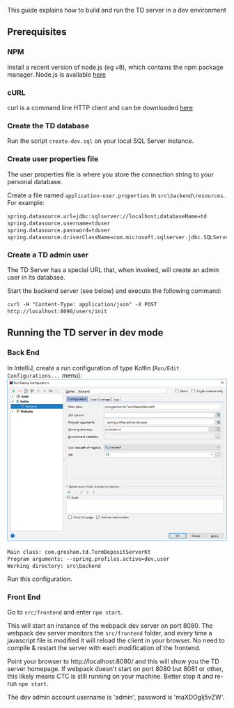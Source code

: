 This guide explains how to build and run the TD server in a dev environment

## Prerequisites
### NPM
Install a recent version of node.js (eg v8), which contains the npm package manager.
Node.js is available [here](https://nodejs.org/en/)

### cURL
curl is a command line HTTP client and can be downloaded [here](https://curl.haxx.se/download.html)

### Create the TD database
Run the script `create-dev.sql` on your local SQL Server instance.

### Create user properties file
The user properties file is where you store the connection string to your personal database.


Create a file named `application-user.properties` in `src\backend\resources`. For example:

```
spring.datasource.url=jdbc:sqlserver://localhost;databaseName=td
spring.datasource.username=tduser
spring.datasource.password=tduser
spring.datasource.driverClassName=com.microsoft.sqlserver.jdbc.SQLServerDriver
```


### Create a TD admin user

The TD Server has a special URL that, when invoked, will create an admin user in its database.

Start the backend server (see below) and execute the following command:

```
curl -H "Content-Type: application/json" -X POST http://localhost:8090/users/init
```



## Running the TD server in dev mode
### Back End

In IntelliJ, create a run configuration of type Kotlin (`Run/Edit Configurations...` menu):
![RunConfiguration](kotlin.png)

```
Main class: com.gresham.td.TermDepositServerKt
Program arguments: --spring.profiles.active=dev,user
Working directory: src\backend
```

Run this configuration.

### Front End

Go to `src/frontend` and enter `npm start`.

This will start an instance of the webpack dev server on port 8080.
The webpack dev server monitors the `src/frontend` folder, and every time a javascript file is modified it will reload the client in your browser. No need to compile & restart the server with each modification of the frontend.

Point your browser to http://localhost:8080/ and this will show you the TD server homepage.
If webpack doesn't start on port 8080 but 8081 or other, this likely means CTC is still running on your machine. Better stop it and re-run `npm start`.

The dev admin account username is 'admin', password is 'maXDOglj5vZW'.
